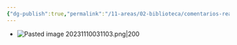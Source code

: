```yaml
---
{"dg-publish":true,"permalink":"/11-areas/02-biblioteca/comentarios-reales-de-los-incas-antologia/","noteIcon":""}
---
```


- ![Pasted image 20231110031103.png|200](/img/user/11%20%C3%81reas%20%E2%9A%99/02%20Biblioteca/%F0%9F%92%BE%20Adjuntos/Pasted%20image%2020231110031103.png) 
